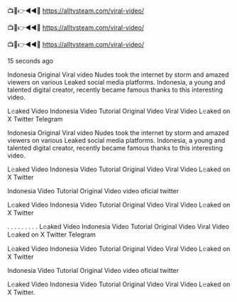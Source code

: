 
📺📱👉◄◄🔴  https://alltvsteam.com/viral-video/

📺📱👉◄◄🔴  https://alltvsteam.com/viral-video/

📺📱👉◄◄🔴  https://alltvsteam.com/viral-video/

15 seconds ago

Indonesia Original Viral video Nudes took the internet by storm and amazed viewers on various Leaked social media platforms. Indonesia, a young and talented digital creator, recently became famous thanks to this interesting video.

L𝚎aked Video Indonesia Video Tutorial Original Video Viral Video L𝚎aked on X Twitter Telegram

Indonesia Original Viral video Nudes took the internet by storm and amazed viewers on various Leaked social media platforms. Indonesia, a young and talented digital creator, recently became famous thanks to this interesting video.

L𝚎aked Video Indonesia Video Tutorial Original Video Viral Video L𝚎aked on X Twitter

Indonesia Video Tutorial Original Video video oficial twitter

L𝚎aked Video Indonesia Video Tutorial Original Video Viral Video L𝚎aked on X Twitter

. . . . . . . . . L𝚎aked Video Indonesia Video Tutorial Original Video Viral Video L𝚎aked on X Twitter Telegram

L𝚎aked Video Indonesia Video Tutorial Original Video Viral Video L𝚎aked on X Twitter

Indonesia Video Tutorial Original Video video oficial twitter

L𝚎aked Video Indonesia Video Tutorial Original Video Viral Video L𝚎aked on X Twitter.
